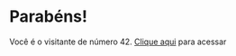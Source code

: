 # Parabéns!
Você é o visitante de número 42.
[Clique aqui](https://larissaguder.github.io/hyrule/AAAAAA.html) para acessar
